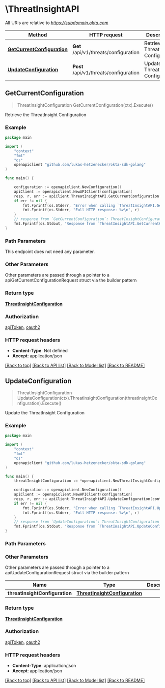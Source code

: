 # \ThreatInsightAPI

All URIs are relative to *https://subdomain.okta.com*

Method | HTTP request | Description
------------- | ------------- | -------------
[**GetCurrentConfiguration**](ThreatInsightAPI.md#GetCurrentConfiguration) | **Get** /api/v1/threats/configuration | Retrieve the ThreatInsight Configuration
[**UpdateConfiguration**](ThreatInsightAPI.md#UpdateConfiguration) | **Post** /api/v1/threats/configuration | Update the ThreatInsight Configuration



## GetCurrentConfiguration

> ThreatInsightConfiguration GetCurrentConfiguration(ctx).Execute()

Retrieve the ThreatInsight Configuration



### Example

```go
package main

import (
    "context"
    "fmt"
    "os"
    openapiclient "github.com/lukas-hetzenecker/okta-sdk-golang"
)

func main() {

    configuration := openapiclient.NewConfiguration()
    apiClient := openapiclient.NewAPIClient(configuration)
    resp, r, err := apiClient.ThreatInsightAPI.GetCurrentConfiguration(context.Background()).Execute()
    if err != nil {
        fmt.Fprintf(os.Stderr, "Error when calling `ThreatInsightAPI.GetCurrentConfiguration``: %v\n", err)
        fmt.Fprintf(os.Stderr, "Full HTTP response: %v\n", r)
    }
    // response from `GetCurrentConfiguration`: ThreatInsightConfiguration
    fmt.Fprintf(os.Stdout, "Response from `ThreatInsightAPI.GetCurrentConfiguration`: %v\n", resp)
}
```

### Path Parameters

This endpoint does not need any parameter.

### Other Parameters

Other parameters are passed through a pointer to a apiGetCurrentConfigurationRequest struct via the builder pattern


### Return type

[**ThreatInsightConfiguration**](ThreatInsightConfiguration.md)

### Authorization

[apiToken](../README.md#apiToken), [oauth2](../README.md#oauth2)

### HTTP request headers

- **Content-Type**: Not defined
- **Accept**: application/json

[[Back to top]](#) [[Back to API list]](../README.md#documentation-for-api-endpoints)
[[Back to Model list]](../README.md#documentation-for-models)
[[Back to README]](../README.md)


## UpdateConfiguration

> ThreatInsightConfiguration UpdateConfiguration(ctx).ThreatInsightConfiguration(threatInsightConfiguration).Execute()

Update the ThreatInsight Configuration



### Example

```go
package main

import (
    "context"
    "fmt"
    "os"
    openapiclient "github.com/lukas-hetzenecker/okta-sdk-golang"
)

func main() {
    threatInsightConfiguration := *openapiclient.NewThreatInsightConfiguration("none") // ThreatInsightConfiguration | 

    configuration := openapiclient.NewConfiguration()
    apiClient := openapiclient.NewAPIClient(configuration)
    resp, r, err := apiClient.ThreatInsightAPI.UpdateConfiguration(context.Background()).ThreatInsightConfiguration(threatInsightConfiguration).Execute()
    if err != nil {
        fmt.Fprintf(os.Stderr, "Error when calling `ThreatInsightAPI.UpdateConfiguration``: %v\n", err)
        fmt.Fprintf(os.Stderr, "Full HTTP response: %v\n", r)
    }
    // response from `UpdateConfiguration`: ThreatInsightConfiguration
    fmt.Fprintf(os.Stdout, "Response from `ThreatInsightAPI.UpdateConfiguration`: %v\n", resp)
}
```

### Path Parameters



### Other Parameters

Other parameters are passed through a pointer to a apiUpdateConfigurationRequest struct via the builder pattern


Name | Type | Description  | Notes
------------- | ------------- | ------------- | -------------
 **threatInsightConfiguration** | [**ThreatInsightConfiguration**](ThreatInsightConfiguration.md) |  | 

### Return type

[**ThreatInsightConfiguration**](ThreatInsightConfiguration.md)

### Authorization

[apiToken](../README.md#apiToken), [oauth2](../README.md#oauth2)

### HTTP request headers

- **Content-Type**: application/json
- **Accept**: application/json

[[Back to top]](#) [[Back to API list]](../README.md#documentation-for-api-endpoints)
[[Back to Model list]](../README.md#documentation-for-models)
[[Back to README]](../README.md)

